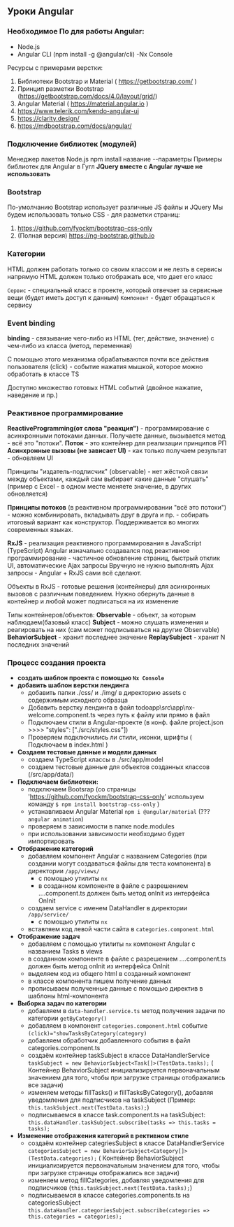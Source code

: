 ## Уроки Angular

### Необходимое По для работы Angular:
- Node.js
- Angular CLI (npm install -g @angular/cli)
-Nx Console

Ресурсы с примерами верстки:
1. Библиотеки Bootstrap и Material ( https://getbootstrap.com/ )
2. Принцип разметки Bootstrap (https://getbootstrap.com/docs/4.0/layout/grid/)
3. Angular Material ( https://material.angular.io )
4. https://www.telerik.com/kendo-angular-ui
5. https://clarity.design/
6. https://mdbootstrap.com/docs/angular/


### Подключение библиотек (модулей)
Менеджер пакетов Node.js
npm install название --параметры
Примеры библиотек для Angular в Гугл
__JQuery вместе с Angular лучше не использовать__

### Bootstrap
По-умолчанию Bootstrap использует различные JS файлы и JQuery
Мы будем использовать только CSS - для разметки страниц:
1. https://github.com/fyockm/bootstrap-css-only
2. (Полная версия) https://ng-bootstrap.github.io

### Категории
HTML должен работать только со своим классом и не лезть в сервисы напрямую
HTML должен только отображать все, что дает его класс

`Сервис` - специальный класс в проекте, который отвечает за сервисные вещи (будет иметь доступ к данным)
`Компонент` - будет обращаться к сервису

### Event binding
__binding__ - связывание чего-либо из HTML (тег, действие, значение) с чем-либо из класса (метод, переменная)

С помощью этого механизма обрабатываются почти все действия пользователя
(click) - событие нажатия мышкой, которое можно обработать в классе TS

Доступно множество готовых HTML событий (двойное нажатие, наведение и пр.)

### Реактивное программирование
__ReactiveProgramming(от слова "реакция")__ - программирование с асинхронными потоками данных. Получаете данные, вызывается метод - всё это "потоки".
__Поток__ - это контейнер для реализации принципов РП
__Асинхронные вызовы (не зависает UI)__ - как только получаем результат - обновляем UI

Принципы "издатель-подписчик" (observable) - нет жёсткой связи между объектами, каждый сам выбирает какие данные "слушать" (пример с Excel - в одном месте меняете значение, в других обновляется)

__Принципы потоков__ (в реактивном программировании "всё это потоки") - можно комбинировать, вкладывать друг в друга и пр. - собирать итоговый вариант как конструктор. Поддерживается во многих современных языках.

__RxJS__ - реализация реактивного программирования в JavaScript (TypeScript)
Angular изначально создавался под реактивное программирование - частичное обновление страниц, быстрый отклик UI, автоматические Ajax запросы
Вручную не нужно выполнять Ajax запросы - Angular + RxJS сами всё сделают.

Объекты в RxJS - готовые решения (контейнеры) для асинхронных вызовов с различным поведением. Нужно обернуть данные в контейнер и любой может подписаться на их изменение

Типы контейнеров/объектов:
__Observable__ - объект, за которым наблюдаем(базовый класс)
__Subject__ - можно слушать изменения и реагировать на них (сам может подписываться на другие Observable)
__BehaviorSubject__ - хранит последнее значение
__ReplaySubject__ - хранит N последних значений


### Процесс создания проекта
- __создать шаблон проекта с помощью `Nx Console`__
- __добавить шаблон верстки лендинга__
    - добавить папки ./css/ и ./img/ в директорию assets с содержимым исходного образца
    - Добавить верстку лендинга в файл todoapp\src\app\nx-welcome.component.ts через путь к файлу или прямо в файл
    - Подключаем стили в Angular-проекте (в конф. файле project.json >>>> "styles": ["./src/styles.css"])
    - Проверяем подключились ли стили, иконки, шрифты ( Подключаем в index.html )
- __Создаем тестовые данные и модели данных__
    - создаем TypeScript классы в ./src/app/model
    - создаем тестовые данные для объектов созданных классов (/src/app/data/)
- __Подключаем библиотеки:__
    - подключаем Bootsrap (со страницы 'https://github.com/fyockm/bootstrap-css-only' используем команду `$ npm install bootstrap-css-only` )
    - устанавливаем Angular Material `npm i @angular/material` (??? `angular animation`)
    - проверяем в зависимости в папке node.modules
    - при использовании зависимости необходимо будет импортировать
- __Отображение категорий__
    - добавляем компонент Angular c названием Categories (при создании могут создаваться файлы для теста компонента) в директории `/app/views/` 
        - с помощью утилиты `nx`
        - в созданном компоненте в файле с разрешением ....component.ts должен быть метод onInit из интерфейса OnInit
    - создаем service c именем DataHandler в директории `/app/service/` 
        - с помощью утилиты `nx`
    - вставляем код левой части сайта в `categories.component.html`
- __Отображение задач__
    - добавляем c помощью утилиты `nx` компонент Angular с названием Tasks в views
    - в созданном компоненте в файле с разрешением ....component.ts должен быть метод onInit из интерфейса OnInit
    - выделяем код из общего html в созданный компонент
    - в классе компонента пишем получение данных
    - прописываем полученные данные с помощью директив в шаблоны html-компонента
- __Выборка задач по категории__
    - добавляем в `data-handler.service.ts` метод получения задачи по категории `getByCategory()`
    - добавляем в компонент `categories.component.html` событие `(click)="showTasksByCategory(category)`
    - добавляем обработчик добавленного события в файл categories.component.ts
    - создаём контейнер taskSubject в классе DataHandlerService `taskSubject = new BehaviorSubject<Task[]>(TestData.tasks);` ( Контейнер BehaviorSubject инициализируется первоначальным значением для того, чтобы при загрузке страницы отображались все задачи)
    - изменяем методы fillTasks() и fillTasksByCategory(), добавляя уведомления для подписчиков на taskSubject (Пример: `this.taskSubject.next(TestData.tasks);`)
    - подписываемся в классе task.component.ts на taskSubject: `this.dataHandler.taskSubject.subscribe(tasks => this.tasks = tasks);`
- __Изменение отображения категорий в рективном стиле__
    - создаём контейнер categriesSubject в классе DataHandlerService `categoriesSubject = new BehaviorSubject<Category[]>(TestData.categories);` ( Контейнер BehaviorSubject инициализируется первоначальным значением для того, чтобы при загрузке страницы отображались все задачи)
    - изменяем метод fillCategories, добавляя уведомления для подписчиков (`this.taskSubject.next(TestData.tasks);`)
    - подписываемся в классе categories.components.ts на categoriesSubject `this.dataHandler.categoriesSubject.subscribe(categories => this.categories = categories);`


